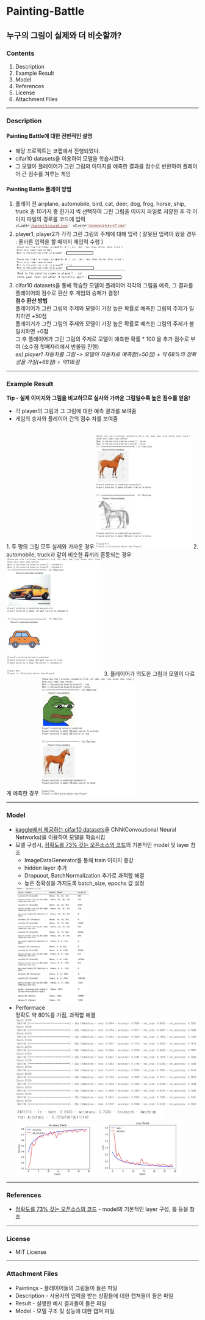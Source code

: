 # Painting-Battle 
## 누구의 그림이 실제와 더 비슷할까?
### Contents
1. Description
2. Example Result
3. Model 
4. References
5. License
6. Attachment Files
---
### Description
#### Painting Battle에 대한 전반적인 설명
* 해당 프로젝트는 코랩에서 진행되었다.
* cifar10 datasets을 이용하여 모델을 학습시켰다.
* 그 모델이 플레이어가 그린 그림의 이미지를 예측한 결과를 점수로 반환하여 플레이어 간 점수를 겨루는 게임
#### Painting Battle 플레이 방법
1. 플레이 전 airplane, automobile, bird, cat, deer, dog, frog, horse, ship, truck 총 10가지 중 한가지 씩 선택하여 그린 그림을 이미지 파일로 저장한 후 각 이미지 파일의 경로를 코드에 입력  
<img src="Description/p1_path.JPG" width="30%"> <img src="Description/p2_path.JPG" width="30%">
2. player1, player2가 각각 그린 그림의 주제에 대해 입력 ( 잘못된 입력이 왔을 경우 : 올바른 입력을 할 때까지 재입력 수행 )
<img src="Description/player1 입력.JPG" width="60%"> <img src="Description/player2 입력.JPG" width="60%">  <img src="Description/재입력.JPG" width="60%">  
3. cifar10 datasets을 통해 학습한 모델이 플레이어 각각의 그림을 예측, 그 결과를 플레이어의 점수로 환산 후 게임의 승패가 결정!  
**점수 환산 방법**  
플레이어가 그린 그림의 주제와 모델이 가장 높은 확률로 예측한 그림의 주제가 일치하면 +50점  
플레이거가 그린 그림의 주제와 모델이 가장 높은 확률로 예측한 그림의 주제가 불일치하면 +0점  
그 후 플레이어가 그린 그림의 주제로 모델이 예측한 확률 * 100 을 추가 점수로 부여 (소수점 첫째자리에서 반올림 진행)  
*ex) player1 자동차를 그림 -> 모델이 자동차로 예측함(+50점) + 약 68%의 정확성을 가짐(+68점) = 약118점*
---
### Example Result
**Tip - 실제 이미지와 그림을 비교하므로 실사와 가까운 그림일수록 높은 점수를 얻음!**  
* 각 player의 그림과 그 그림에 대한 예측 결과를 보여줌  
* 게임의 승자와 플레이어 간의 점수 차를 보여줌
<br/>
1. 두 명의 그림 모두 실제와 가까운 경우
<img src="Result/result_ex3.JPG" width="50%"> 
2. automobile, truck과 같이 비슷한 류끼리 혼동되는 경우  
<img src="Result/result_ex2.JPG" width="50%">
3. 플레이어가 의도한 그림과 모델이 다르게 예측한 경우  
<img src="Result/result_ex1.JPG" width="50%">


---  

### Model
* [kaggle에서 제공하는 cifar10 datasets](https://www.kaggle.com/datasets/oxcdcd/cifar10)을 CNN(Convoutional Neural Networks)을 이용하여 모델을 학습시킴
* 모델 구성시, [정확도를 73% 갖는 오픈소스의 코드](https://www.kaggle.com/code/fahdseddik/cifar10-cnn-73)의 기본적인 model 및 layer 참조
  * ImageDataGenerator를 통해 train 이미지 증강
  * hidden layer 추가
  * Dropuout, BatchNormalization 추가로 과적합 해결
  * 높은 정확성을 가지도록 batch_size, epochs 값 설정
  <img src="Model/layer구성.JPG" width="40%"> 
* Performace  
정확도 약 80%를 가짐, 과적합 해결 <img src="Model/Epoch.JPG" width="100%">  <img src="Model/Test_Accuracy.JPG" width="80%"> 
<img src="Model/Accuracy_Trend.JPG" width="45%"> <img src="Model/Loss_Trend.JPG" width="45%">
---
### References
* [정확도를 73% 갖는 오픈소스의 코드](https://www.kaggle.com/code/fahdseddik/cifar10-cnn-73) - model의 기본적인 layer 구성, 틀 등을 참조
---
### License
* MIT License
---
### Attachment Files
* Paintings - 플레이어들의 그림들이 들은 파일
* Description - 사용자의 입력을 받는 상황들에 대한 캡쳐들이 들은 파일
* Result - 실행한 예시 결과들이 들은 파일
* Model - 모델 구조 및 성능에 대한 캡쳐 파일
